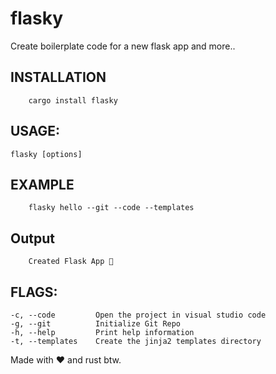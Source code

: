 # flasky
Create boilerplate code for a new flask app and more..

## INSTALLATION 
```
    cargo install flasky
```

## USAGE:
    flasky [options]

## EXAMPLE
```
    flasky hello --git --code --templates
```

## Output
```
    Created Flask App 🏁
```

## FLAGS:
    -c, --code         Open the project in visual studio code
    -g, --git          Initialize Git Repo
    -h, --help         Print help information
    -t, --templates    Create the jinja2 templates directory

Made with ❤ and rust btw.

